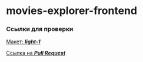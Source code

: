 # movies-explorer-frontend

### Ссылки для проверки

[Макет: ***light-1*** ](https://www.figma.com/file/6FMWkB94wE7KTkcCgUXtnC/light-1?type=design&node-id=891-3857&mode=design&t=2o1n0jVrlmCiWxAF-0)

[Ссылка на ***Pull Request***](https://github.com/AndrewRusanov/movies-explorer-frontend/pull/3)